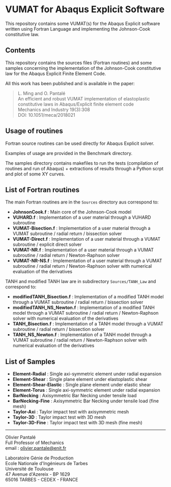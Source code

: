 # VUMAT for Abaqus Explicit Software
This repository contains some VUMAT(s) for the Abaqus Explicit software written using Fortran Language and implementing the Johnson-Cook constitutive law.

## Contents
This repository contains the sources files (Fortran routines) and some samples concerning the implementation of the Johnson-Cook constitutive law for the Abaqus Explicit Finite Element Code.

All this work has been published and is available in the paper:
>L. Ming and O. Pantalé  
>An efficient and robust VUMAT implementation of elastoplastic constitutive laws in Abaqus/Explicit finite element code  
>Mechanics and Industry 19(3):308  
>DOI: 10.1051/meca/2018021

## Usage of routines
Fortran source routines can be used directly for Abaqus Explicit solver.

Examples of usage are provided in the Benchmark directory.

The samples directory contains makefiles to run the tests (compilation of routines and run of Abaqus) + extractions of results through a Python scrpt and plot of some XY curves.

## List of Fortran routines
The main Fortran routines are in the `Sources` directory aus correspond to:
- **JohnsonCook.f** : Main core of the Johnson-Cook model
- **VUHARD.f** : Implementation of a user material through a VUHARD subroutine
- **VUMAT-Bisection.f** : Implementation of a user material through a VUMAT subroutine / radial return / bissection solver
- **VUMAT-Direct.f** : Implementation of a user material through a VUMAT subroutine / explicit direct solver
- **VUMAT-NR.f** : Implementation of a user material through a VUMAT subroutine / radial return / Newton-Raphson solver
- **VUMAT-NR-NS.f** : Implementation of a user material through a VUMAT subroutine / radial return / Newton-Raphson solver with numerical evaluation of the derivatives

TANH and modified TANH law are in subdirectory `Sources/TANH_Law` and correspond to:
- **modifiedTANH_Bisection.f** : Implementation of a modified TANH model through a VUMAT subroutine / radial return / bissection solver
- **modifiedTANH_NS_Newton.f** : Implementation of a modified TANH model through a VUMAT subroutine / radial return / Newton-Raphson solver with numerical evaluation of the derivatives
- **TANH_Bisection.f** : Implementation of a TANH model through a VUMAT subroutine / radial return / bissection solver
- **TANH_NS_Newton.f** : Implementation of a TANH model through a VUMAT subroutine / radial return / Newton-Raphson solver with numerical evaluation of the derivatives

## List of Samples
- **Element-Radial** : Single axi-symmetric element under radial expansion
- **Element-Shear** : Single plane element under elastoplastic shear
- **Element-Shear-Elastic** : Single plane element under elastic shear
- **Element-Torus** : Single axi-symmetric element under radial expansion
- **BarNecking** : Axisymmetric Bar Necking under tensile load
- **BarNecking-Fine** : Axisymmetric Bar Necking under tensile load (fine mesh)
- **Taylor-Axi** : Taylor impact test with axisymmetric mesh
- **Taylor-3D** : Taylor impact test with 3D mesh
- **Taylor-3D-Fine** : Taylor impact test with 3D mesh (fine mesh)

***
Olivier Pantalé  
Full Professor of Mechanics  
email : olivier.pantale@enit.fr

Laboratoire Génie de Production  
Ecole Nationale d'Ingénieurs de Tarbes  
Université de Toulouse  
47 Avenue d'Azereix - BP 1629  
65016 TARBES - CEDEX - FRANCE
